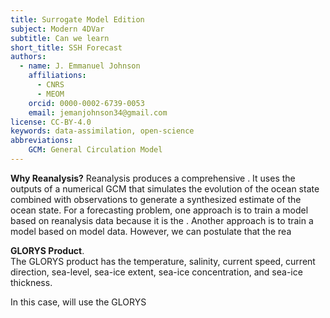 ```yaml
---
title: Surrogate Model Edition
subject: Modern 4DVar
subtitle: Can we learn 
short_title: SSH Forecast
authors:
  - name: J. Emmanuel Johnson
    affiliations:
      - CNRS
      - MEOM
    orcid: 0000-0002-6739-0053
    email: jemanjohnson34@gmail.com
license: CC-BY-4.0
keywords: data-assimilation, open-science
abbreviations:
    GCM: General Circulation Model
---
```





**Why Reanalysis?** 
Reanalysis produces a comprehensive . 
It uses the outputs of a numerical GCM that simulates the evolution of the ocean state combined with observations to generate a synthesized estimate of the ocean state. 
For a forecasting problem, one approach is to train a model based on reanalysis data because it is the .
Another approach is to train a model based on model data. 
However, we can postulate that the rea


**GLORYS Product**.  
The GLORYS product has the temperature, salinity, current speed, current direction, sea-level, sea-ice extent, sea-ice concentration, and sea-ice thickness.


In this case, will use the GLORYS 